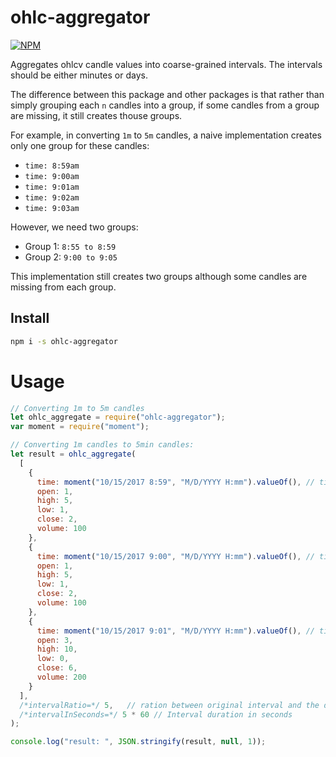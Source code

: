 # ohlc-aggregator

[![NPM](https://badge.fury.io/js/ohlc-aggregator.svg)](https://www.npmjs.com/package/ohlc-aggregator)
<!-- [![NPM Downloads][downloadst-image]][downloads-url] -->

[downloads-image]: https://img.shields.io/npm/dm/ohlc-aggregator.svg
[downloadst-image]: https://img.shields.io/npm/dt/ohlc-aggregator.svg
[downloads-url]: https://npmjs.org/package/ohlc-aggregator

Aggregates ohlcv candle values into coarse-grained intervals. The intervals should be either minutes or days.

The difference between this package and other packages is that rather than simply grouping each `n` candles into a group, if some candles from a group are missing, it still creates thouse groups.

For example, in converting `1m` to `5m` candles, a naive implementation creates only one group for these candles:

- `time: 8:59am`
- `time: 9:00am`
- `time: 9:01am`
- `time: 9:02am`
- `time: 9:03am`

However, we need two groups:

- Group 1: `8:55 to 8:59`
- Group 2: `9:00 to 9:05`

This implementation still creates two groups although some candles are missing from each group.

## Install

```bash
npm i -s ohlc-aggregator
```


# Usage

```javascript
// Converting 1m to 5m candles
let ohlc_aggregate = require("ohlc-aggregator");
var moment = require("moment");

// Converting 1m candles to 5min candles:
let result = ohlc_aggregate(
  [
    {
      time: moment("10/15/2017 8:59", "M/D/YYYY H:mm").valueOf(), // timestamp in milliseconds
      open: 1,
      high: 5,
      low: 1,
      close: 2,
      volume: 100
    },
    {
      time: moment("10/15/2017 9:00", "M/D/YYYY H:mm").valueOf(), // timestamp in milliseconds
      open: 1,
      high: 5,
      low: 1,
      close: 2,
      volume: 100
    },
    {
      time: moment("10/15/2017 9:01", "M/D/YYYY H:mm").valueOf(), // timestamp in milliseconds
      open: 3,
      high: 10,
      low: 0,
      close: 6,
      volume: 200
    }
  ],
  /*intervalRatio=*/ 5,   // ration between original interval and the desired interval
  /*intervalInSeconds=*/ 5 * 60 // Interval duration in seconds
);

console.log("result: ", JSON.stringify(result, null, 1));
```
